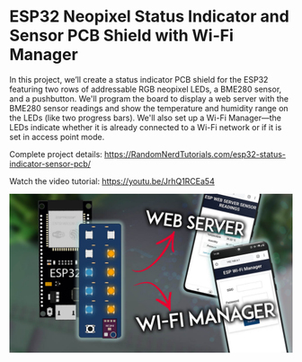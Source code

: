 # ESP32 Neopixel Status Indicator and Sensor PCB Shield with Wi-Fi Manager

In this project, we’ll create a status indicator PCB shield for the ESP32 featuring two rows of addressable RGB neopixel LEDs, a BME280 sensor, and a pushbutton. We'll program the board to display a web server with the BME280 sensor readings and show the temperature and humidity range on the LEDs (like two progress bars). We'll also set up a Wi-Fi Manager⁠—the LEDs indicate whether it is already connected to a Wi-Fi network or if it is set in access point mode.

Complete project details: https://RandomNerdTutorials.com/esp32-status-indicator-sensor-pcb/

Watch the video tutorial: https://youtu.be/JrhQ1RCEa54

[![Project Image](https://raw.githubusercontent.com/RuiSantosdotme/esp32-status-pcb/main/Images/ESP32-WiFi-Manager-Neopixel-Project.jpg)](https://RandomNerdTutorials.com/esp32-status-indicator-sensor-pcb/)
